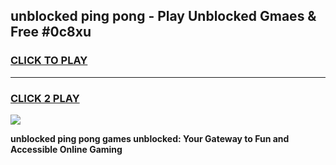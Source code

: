 
## unblocked ping pong - Play Unblocked Gmaes & Free #0c8xu
<h3>
<a href="https://news.freeplayer.one?title=unblocked_ping_pong&ref=24F">CLICK TO PLAY</a></h3>
<hr>

<h3>
<a href="https://news.freeplayer.one?title=unblocked_ping_pong&ref=24F">CLICK 2 PLAY</a>
  
</h3>

<a href="https://news.freeplayer.one?title=unblocked_ping_pong&ref=24F/"><img src="https://clearcache.store/games.png"></a>


**unblocked ping pong games unblocked: Your Gateway to Fun and Accessible Online Gaming**
